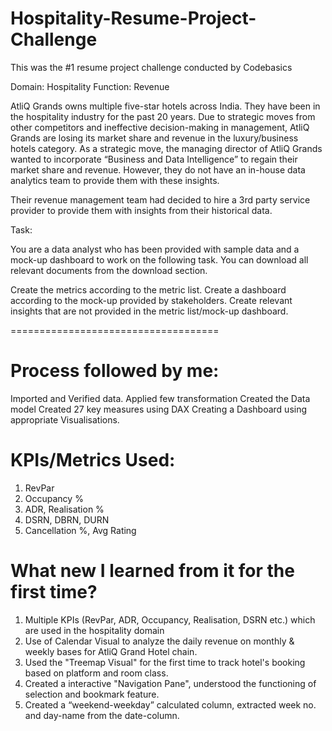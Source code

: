 # Hospitality-Resume-Project-Challenge
This was the #1 resume project challenge conducted by Codebasics

Domain:  Hospitality       Function: Revenue

AtliQ Grands owns multiple five-star hotels across India. They have been in the hospitality industry for the past 20 years. Due to strategic moves from other competitors and ineffective decision-making in management, AtliQ Grands are losing its market share and revenue in the luxury/business hotels category. As a strategic move, the managing director of AtliQ Grands wanted to incorporate “Business and Data Intelligence” to regain their market share and revenue. However, they do not have an in-house data analytics team to provide them with these insights.

Their revenue management team had decided to hire a 3rd party service provider to provide them with insights from their historical data.

Task:  

You are a data analyst who has been provided with sample data and a mock-up dashboard to work on the following task. You can download all relevant documents from the download section.

Create the metrics according to the metric list.
Create a dashboard according to the mock-up provided by stakeholders.
Create relevant insights that are not provided in the metric list/mock-up dashboard.

====================================

# Process followed by me:
 Imported and Verified data.
 Applied few transformation 
 Created the Data model
 Created 27 key measures using DAX
 Creating a Dashboard using appropriate Visualisations.

# KPIs/Metrics Used:
1) RevPar
2) Occupancy %
3) ADR, Realisation %
4) DSRN, DBRN, DURN
5) Cancellation %, Avg Rating

# What new I learned from it for the first time?
1) Multiple KPIs (RevPar, ADR, Occupancy, Realisation, DSRN etc.) which are used in the hospitality domain 
2) Use of Calendar Visual to analyze the daily revenue on monthly & weekly bases for AtliQ Grand Hotel chain.
3) Used the "Treemap Visual" for the first time to track hotel's booking based on platform and room class.
4) Created a interactive "Navigation Pane", understood the functioning of selection and bookmark feature.
5) Created a “weekend-weekday” calculated column, extracted week no. and day-name from the date-column.


   
   
